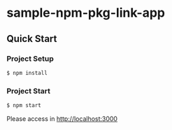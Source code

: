# sample-npm-pkg-link-app

## Quick Start

### Project Setup

```sh
$ npm install
```

### Project Start

```sh
$ npm start
```

Please access in [http://localhost:3000](http://localhost:3000)
